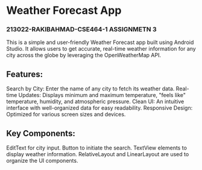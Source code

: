 # Weather Forecast App

### 213022-RAKIBAHMAD-CSE464-1 ASSIGNMETN 3

This is a simple and user-friendly Weather Forecast app built using Android Studio. It allows users to get accurate, real-time weather information for any city across the globe by leveraging the OpenWeatherMap API.

## Features:
Search by City: Enter the name of any city to fetch its weather data.
Real-time Updates: Displays minimum and maximum temperature, "feels like" temperature, humidity, and atmospheric pressure.
Clean UI: An intuitive interface with well-organized data for easy readability.
Responsive Design: Optimized for various screen sizes and devices.

## Key Components:
EditText for city input.
Button to initiate the search.
TextView elements to display weather information.
RelativeLayout and LinearLayout are used to organize the UI components.
